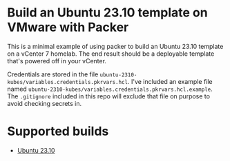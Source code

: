 # Build an Ubuntu 23.10 template on VMware with Packer
This is a minimal example of using packer to build an Ubuntu 23.10 template on a vCenter 7 homelab. The end result should be a deployable template that's powered off in your vCenter.

Credentials are stored in the file `ubuntu-2310-kubes/variables.credentials.pkrvars.hcl`. I've included an example file named `ubuntu-2310-kubes/variables.credentials.pkrvars.hcl.example`. The `.gitignore` included in this repo will exclude that file on purpose to avoid checking secrets in.

# Supported builds
- [Ubuntu 23.10](/ubuntu-2310-kubes/README.md)
